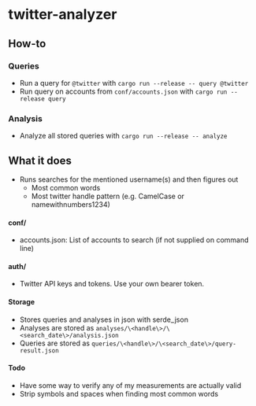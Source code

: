# twitter-analyzer

## How-to
### Queries
- Run a query for `@twitter` with `cargo run --release -- query @twitter`
- Run query on accounts from `conf/accounts.json` with `cargo run --release query`
### Analysis
- Analyze all stored queries with `cargo run --release -- analyze`

## What it does
- Runs searches for the mentioned username(s) and then figures out
  - Most common words  
  - Most twitter handle pattern (e.g. CamelCase or namewithnumbers1234)

#### conf/
- accounts.json: List of accounts to search (if not supplied on command line)

#### auth/
- Twitter API keys and tokens. Use your own bearer token.

#### Storage
- Stores queries and analyses in json with serde_json
- Analyses are stored as `analyses/\<handle\>/\<search_date\>/analysis.json`
- Queries are stored as `queries/\<handle\>/\<search_date\>/query-result.json`


#### Todo
- Have some way to verify any of my measurements are actually valid
- Strip symbols and spaces when finding most common words
